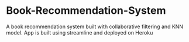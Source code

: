 # Book-Recommendation-System
A book recommendation system built with collaborative filtering and KNN model. App is built using streamline and deployed on Heroku
